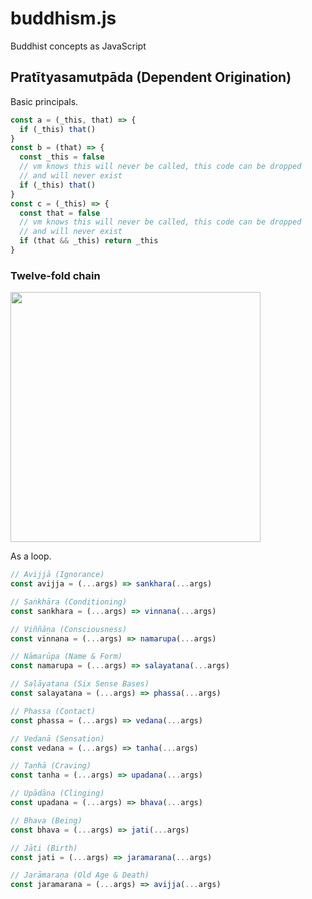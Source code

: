 # buddhism.js

Buddhist concepts as JavaScript

## Pratītyasamutpāda (Dependent Origination)

Basic principals.

```js
const a = (_this, that) => {
  if (_this) that()
}
const b = (that) => {
  const _this = false
  // vm knows this will never be called, this code can be dropped
  // and will never exist
  if (_this) that()
}
const c = (_this) => {
  const that = false
  // vm knows this will never be called, this code can be dropped
  // and will never exist
  if (that && _this) return _this
}
```

### Twelve-fold chain

<img src="https://user-images.githubusercontent.com/579/98151375-e9aede80-1e84-11eb-80f3-06cb9468c6f3.jpg" width="400">

As a loop.

```js
// Avijjā (Ignorance)
const avijja = (...args) => sankhara(...args)

// Saṅkhāra (Conditioning)
const sankhara = (...args) => vinnana(...args)

// Viññāṇa (Consciousness)
const vinnana = (...args) => namarupa(...args)

// Nāmarūpa (Name & Form)
const namarupa = (...args) => salayatana(...args)

// Saḷāyatana (Six Sense Bases)
const salayatana = (...args) => phassa(...args)

// Phassa (Contact)
const phassa = (...args) => vedana(...args)

// Vedanā (Sensation)
const vedana = (...args) => tanha(...args)

// Taṇhā (Craving)
const tanha = (...args) => upadana(...args)

// Upādāna (Clinging)
const upadana = (...args) => bhava(...args)

// Bhava (Being)
const bhava = (...args) => jati(...args)

// Jāti (Birth)
const jati = (...args) => jaramarana(...args)

// Jarāmaraṇa (Old Age & Death)
const jaramarana = (...args) => avijja(...args)
```
